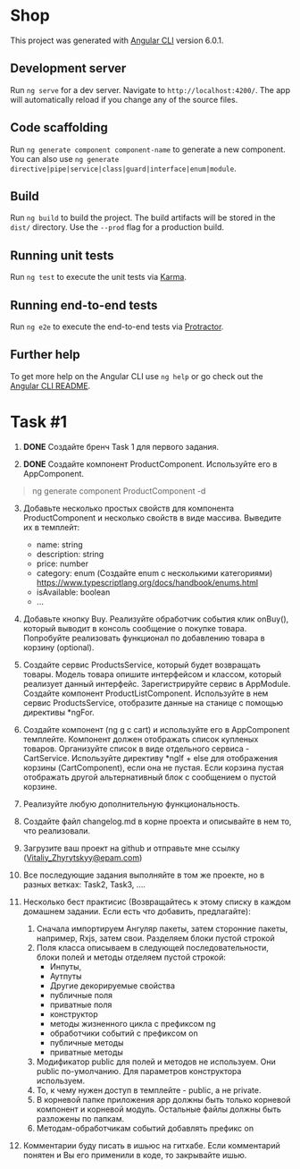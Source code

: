 # Shop

This project was generated with [Angular CLI](https://github.com/angular/angular-cli) version 6.0.1.

## Development server

Run `ng serve` for a dev server. Navigate to `http://localhost:4200/`. The app will automatically reload if you change any of the source files.

## Code scaffolding

Run `ng generate component component-name` to generate a new component. You can also use `ng generate directive|pipe|service|class|guard|interface|enum|module`.

## Build

Run `ng build` to build the project. The build artifacts will be stored in the `dist/` directory. Use the `--prod` flag for a production build.

## Running unit tests

Run `ng test` to execute the unit tests via [Karma](https://karma-runner.github.io).

## Running end-to-end tests

Run `ng e2e` to execute the end-to-end tests via [Protractor](http://www.protractortest.org/).

## Further help

To get more help on the Angular CLI use `ng help` or go check out the [Angular CLI README](https://github.com/angular/angular-cli/blob/master/README.md).

# Task #1

1. **DONE** Создайте бренч Task 1 для первого задания.

2. **DONE** Создайте компонент ProductComponent. Используйте его в AppComponent.
>ng generate component ProductComponent -d
 
3. Добавьте несколько простых свойств для компонента ProductComponent и несколько свойств в виде массива. Выведите их в темплейт:
    - name: string
    - description: string
    - price: number
    - category: enum (Создайте enum с несколькими категориями) https://www.typescriptlang.org/docs/handbook/enums.html
    - isAvailable: boolean
    - ...

4. Добавьте кнопку Buy. Реализуйте обработчик события клик onBuy(), который выводит в консоль сообщение о покупке товара.
   Попробуйте реализовать функционал по добавлению товара в корзину (optional).

5. Создайте сервис ProductsService, который будет возвращать товары. Модель товара опишите интерфейсом и классом, который реализует данный интерфейс.
   Зарегистрируйте сервис в AppModule. 
   Создайте компонент ProductListComponent. Используйте в нем сервис ProductsService, отобразите данные на станице c помощью директивы *ngFor.

6. Создайте компонент (ng g c cart) и используйте его в AppComponent темплейте. Компонент должен отображать список купленых товаров. 
   Организуйте список в виде отдельного сервиса - CartService.  Используйте директиву *ngIf + else для отображения корзины (CartComponent), если она не пустая.
   Если корзина пустая отображать другой альтернативный блок с сообщением о пустой корзине.

7. Реализуйте любую дополнительную функциональность.

8. Создайте файл changelog.md в корне проекта и описывайте в нем то, что реализовали.

9. Загрузите ваш проект на github и отправьте мне ссылку (Vitaliy_Zhyrytskyy@epam.com)
10. Все последующие задания выполняйте в том же проекте, но в разных ветках: Task2, Task3, ....

11. Несколько бест практисис (Возвращайтесь к этому списку в каждом домашнем задании. Если есть что добавить, предлагайте):
    1. Сначала импортируем Ангуляр пакеты, затем сторонние пакеты, например, Rxjs, затем свои. Разделяем блоки пустой строкой
    2. Поля класса описываем в следующей последовательности, блоки полей и методы отделяем пустой строкой:
        - Инпуты,
        - Аутпуты
        - Другие декорируемые свойства
        - публичные поля
        - приватные поля
        - конструктор
        - методы жизненного цикла с префиксом ng
        - обработчики событий с префиксом on
        - публичные методы
        - приватные методы
    3. Модификатор public для полей и методов не используем. Они public по-умолчанию. Для параметров конструктора используем.
    4. То, к чему нужен доступ в темплейте - public, а не private.
    5. В корневой папке приложения app должны быть только корневой компонент и корневой модуль. Остальные файлы должны быть разложены по папкам.
    6. Методам-обработчикам событий добавлять префикс on
12. Комментарии буду писать в ишьюс на гитхабе. Если комментарий понятен и Вы его применили в коде, то закрывайте ишью.
